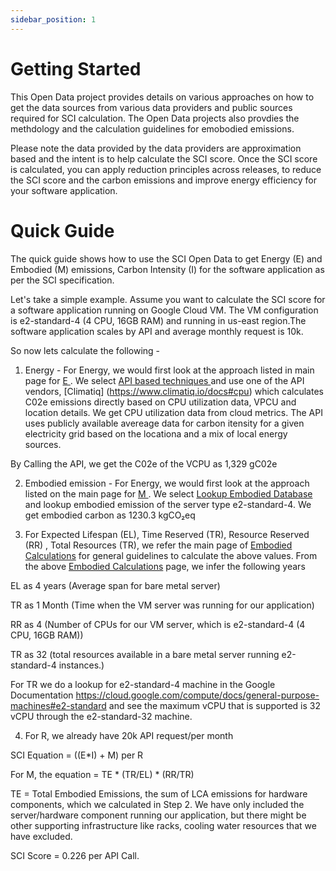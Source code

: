 ```yaml
---
sidebar_position: 1
---
```


# Getting Started

This Open Data project provides details on various approaches on how to get the data sources from various data providers and public sources required for SCI calculation. The Open Data projects also provdies the methdology and the calculation guidelines for emobodied emissions.

Please note the data provided by the data providers are approximation based and the intent is to help calculate the SCI score. Once the SCI score is calculated, you can apply reduction principles across releases, to reduce the SCI score and the carbon emissions and improve energy efficiency for your software application.


# Quick Guide 
The quick guide shows how to use the SCI Open Data to get Energy (E) and Embodied (M) emissions,
Carbon Intensity (I) for the software application as per the SCI specification.

Let's take a simple example. Assume you want to calculate the SCI score for a software application running on Google Cloud VM. The VM configuration is e2-standard-4 (4 CPU, 16GB RAM) and running in us-east region.The software application scales by API and average monthly request is 10k.  

So now lets calculate the following -
1. Energy -  For Energy, we would first look at the approach listed in main page for [ E ](E).
We select [ API based techniques ](./E/APIBased.md) and use one of the API vendors, [Climatiq] (https://www.climatiq.io/docs#cpu) which calculates C02e emissions directly based on CPU utilization data, VPCU and location details. We get CPU utilization data from cloud metrics. The API uses publicly available 
avereage data for carbon itensity for a given electricity grid based on the locationa and 
a mix of local energy sources.

By Calling the API, we get the C02e of the VCPU as 1,329 gC02e

2. Embodied emission -  For Energy, we would first look at the approach listed on the main page for [ M ](M).
We select  [ Lookup Embodied Database ](./M/EmbodiedDatabase.md) and lookup embodied emission of the server type e2-standard-4. We get embodied carbon as 1230.3 kgCO₂eq

3. For Expected Lifespan (EL),  Time Reserved (TR), Resource Reserved (RR) , Total Resources (TR), we refer the main page of [Embodied Calculations](./M/MSubCalculations.md) for general guidelines to calculate the above values.
From the above [Embodied Calculations](./M/MSubCalculations.md) page, we infer the following years

EL as 4 years (Average span for bare metal server)

TR as 1 Month (Time when the VM server was running for our application)

RR as 4 (Number of CPUs for our VM server, which is e2-standard-4 (4 CPU, 16GB RAM))

TR as 32 (total resources available in a bare metal server running e2-standard-4 instances.)

For TR we do a lookup for e2-standard-4 machine in the Google Documentation https://cloud.google.com/compute/docs/general-purpose-machines#e2-standard and see the maximum vCPU that is supported is 32 vCPU through the e2-standard-32 machine.

4. For R, we already have 20k API request/per month

SCI Equation =  ((E*I) + M) per R

For M, the equation  = TE * (TR/EL) * (RR/TR)

TE = Total Embodied Emissions, the sum of LCA emissions for hardware components, which we calculated in Step 2. We have only included the server/hardware component running our application, but there might be other supporting infrastructure like racks, cooling water resources that we have excluded.

SCI Score = 0.226 per API Call.




